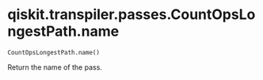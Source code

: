 # qiskit.transpiler.passes.CountOpsLongestPath.name

`CountOpsLongestPath.name()`

Return the name of the pass.
